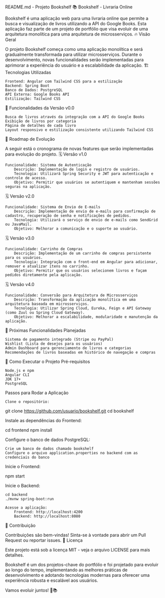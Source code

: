 README.md - Projeto Bookshelf 📚
Bookshelf - Livraria Online

Bookshelf é uma aplicação web para uma livraria online que permite a busca e visualização de livros utilizando a API do Google Books. Esta aplicação faz parte de um projeto de portfólio que visa evoluir de uma arquitetura monolítica para uma arquitetura de microsserviços.
🔥 Visão Geral

O projeto Bookshelf começa como uma aplicação monolítica e será gradualmente transformada para utilizar microsserviços. Durante o desenvolvimento, novas funcionalidades serão implementadas para aprimorar a experiência do usuário e a escalabilidade da aplicação.
🏗️ Tecnologias Utilizadas

    Frontend: Angular com Tailwind CSS para a estilização
    Backend: Spring Boot
    Banco de Dados: PostgreSQL
    API Externa: Google Books API
    Estilização: Tailwind CSS

🎯 Funcionalidades da Versão v0.0

    Busca de livros através da integração com a API do Google Books
    Exibição de livros por categoria
    Página de detalhes de cada livro
    Layout responsivo e estilização consistente utilizando Tailwind CSS

🚀 Roadmap de Evolução

A seguir está o cronograma de novas features que serão implementadas para evolução do projeto.
🗓️ Versão v1.0

    Funcionalidade: Sistema de Autenticação
        Descrição: Implementação de login e registro de usuários.
        Tecnologia: Utilizará Spring Security e JWT para autenticação e controle de acesso.
        Objetivo: Permitir que usuários se autentiquem e mantenham sessões seguras na aplicação.

🗓️ Versão v2.0

    Funcionalidade: Sistema de Envio de E-mails
        Descrição: Implementação de envio de e-mails para confirmação de cadastro, recuperação de senha e notificações de pedidos.
        Tecnologia: Utilizará o serviço de envio de e-mails como SendGrid ou JavaMail.
        Objetivo: Melhorar a comunicação e o suporte ao usuário.

🗓️ Versão v3.0

    Funcionalidade: Carrinho de Compras
        Descrição: Implementação de um carrinho de compras persistente para os usuários.
        Tecnologia: Integração com o front-end em Angular para adicionar, remover e atualizar itens no carrinho.
        Objetivo: Permitir que os usuários selecionem livros e façam pedidos diretamente pela aplicação.

🗓️ Versão v4.0

    Funcionalidade: Conversão para Arquitetura de Microsserviços
        Descrição: Transformação da aplicação monolítica em uma arquitetura baseada em microsserviços.
        Tecnologia: Utilizar Spring Cloud, Eureka, Feign e API Gateway (como Zuul ou Spring Cloud Gateway).
        Objetivo: Melhorar a escalabilidade, modularidade e manutenção da aplicação.

🎯 Próximas Funcionalidades Planejadas

    Sistema de pagamento integrado (Stripe ou PayPal)
    Wishlist (Lista de desejos para os usuários)
    Admin Dashboard para gerenciamento de livros e categorias
    Recomendações de livros baseadas em histórico de navegação e compras

🚀 Como Executar o Projeto
Pré-requisitos

    Node.js e npm
    Angular CLI
    JDK 17+
    PostgreSQL

Passos para Rodar a Aplicação

    Clone o repositório:

git clone https://github.com/usuario/bookshelf.git
cd bookshelf

Instale as dependências do Frontend:

cd frontend
npm install

Configure o banco de dados PostgreSQL:

    Crie um banco de dados chamado bookshelf
    Configure o arquivo application.properties no backend com as credenciais do banco

Inicie o Frontend:

npm start

Inicie o Backend:

    cd backend
    ./mvnw spring-boot:run

    Acesse a aplicação:
        Frontend: http://localhost:4200
        Backend: http://localhost:8080

🤝 Contribuição

Contribuições são bem-vindas! Sinta-se à vontade para abrir um Pull Request ou reportar issues.
📄 Licença

Este projeto está sob a licença MIT - veja o arquivo LICENSE para mais detalhes.

Bookshelf é um dos projetos-chave do portfólio e foi projetado para evoluir ao longo do tempo, implementando as melhores práticas de desenvolvimento e adotando tecnologias modernas para oferecer uma experiência robusta e escalável aos usuários.

Vamos evoluir juntos! 💪📚
